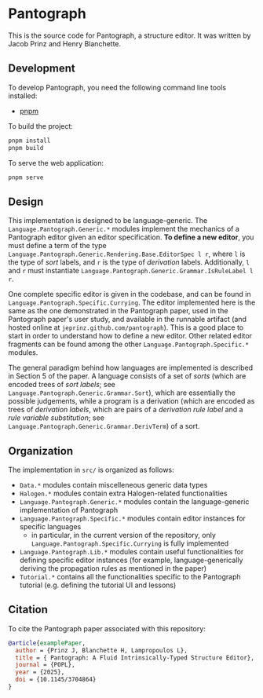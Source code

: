 # Pantograph

This is the source code for Pantograph, a structure editor.
It was written by Jacob Prinz and Henry Blanchette.

## Development

To develop Pantograph, you need the following command line tools installed:
- [pnpm](https://pnpm.io/installation)

To build the project:
```sh
pnpm install
pnpm build
```

To serve the web application:
```sh
pnpm serve
```

## Design

This implementation is designed to be language-generic.
The `Language.Pantograph.Generic.*` modules implement the mechanics of a Pantograph editor given an editor specification.
**To define a new editor**, you must define a term of the type `Language.Pantograph.Generic.Rendering.Base.EditorSpec l r`, where `l` is the type of _sort_ labels, and `r` is the type of _derivation_ labels.
Additionally, `l` and `r` must instantiate `Language.Pantograph.Generic.Grammar.IsRuleLabel l r`.

One complete specific editor is given in the codebase, and can be found in `Language.Pantograph.Specific.Currying`.
The editor implemented here is the same as the one demonstrated in the Pantograph paper, used in the Pantograph paper's user study, and available in the runnable artifact (and hosted online at `jeprinz.github.com/pantograph`).
This is a good place to start in order to understand how to define a new editor.
Other related editor fragments can be found among the other `Language.Pantograph.Specific.*` modules.

The general paradigm behind how languages are implemented is described in Section 5 of the paper.
A language consists of a set of _sorts_ (which are encoded trees of _sort labels_; see `Language.Pantograph.Generic.Grammar.Sort`), which are essentially the possible judgements, while a program is a derivation (which are encoded as trees of _derivation labels_, which are pairs of a _derivation rule label_ and a _rule variable substitution_; see `Language.Pantograph.Generic.Grammar.DerivTerm`) of a sort.

## Organization

The implementation in `src/` is organized as follows:
- `Data.*` modules contain miscelleneous generic data types
- `Halogen.*` modules contain extra Halogen-related functionalities
- `Language.Pantograph.Generic.*` modules contain the language-generic implementation of Pantograph
- `Language.Pantograph.Specific.*` modules contain editor instances for specific languages
  - in particular, in the current version of the repository, only `Language.Pantograph.Specific.Currying` is fully implemented
- `Language.Pantograph.Lib.*` modules contain useful functionalities for defining specific editor instances (for example, language-generically deriving the propagation rules as mentioned in the paper)
- `Tutorial.*` contains all the functionalities specific to the Pantograph tutorial (e.g. defining the tutorial UI and lessons)

## Citation

To cite the Pantograph paper associated with this repository:

```bibtex
@article{examplePaper,
  author = {Prinz J, Blanchette H, Lampropoulos L},
  title = {	Pantograph: A Fluid Intrinsically-Typed Structure Editor},
  journal = {POPL},
  year = {2025},
  doi = {10.1145/3704864}
}
```

